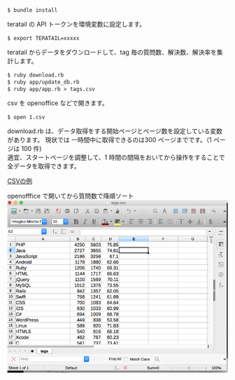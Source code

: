 
    $ bundle install

teratail の API トークンを環境変数に設定します。

    $ export TERATAIL=xxxxx

teratail からデータをダウンロードして、tag 毎の質問数、解決数、解決率を集計します。

    $ ruby download.rb
    $ ruby app/update_db.rb
    $ ruby app/app.rb > tags.csv

csv を openoffice などで開きます。

    $ open 1.csv

download.rb は、データ取得をする開始ページとページ数を設定している変数があります。
現状では 一時間中に取得できるのは300 ページまでです。（1 ページは 100 件)  
適宜、スタートページを調整して、1 時間の間隔をおいてから操作をすることで全データを取得できます。

[CSVの例](tags.csv)  

openofffice で開いてから質問数で降順ソート ![openofffice で質問数の降順ソート](openoffice.png)  
